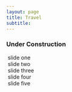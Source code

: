 ```yaml
---
layout: page
title: Travel
subtitle:
---
```

### Under Construction

<section class="slider_container">
	<section class="slider">
	<div class="slide one">
		<img src="...IMAGE LINK..." alt="" />
		<span class="caption"> slide one </span>
	</div>
	<div class="slide two">
		<img src="...IMAGE LINK..." alt="" />
		<span class="caption"> slide two </span>
	</div>
	<div class="slide three">
		<img src="...IMAGE LINK..." alt="" />
		<span class="caption"> slide three </span>
	</div>
	<div class="slide four">
		<img src="...IMAGE LINK..." alt="" />
		<span class="caption"> slide four </span>
	</div>
	<div class="slide four">
		<img src="...IMAGE LINK..." alt="" />
		<span class="caption"> slide five </span>
	</div>
	</section>
</section>

